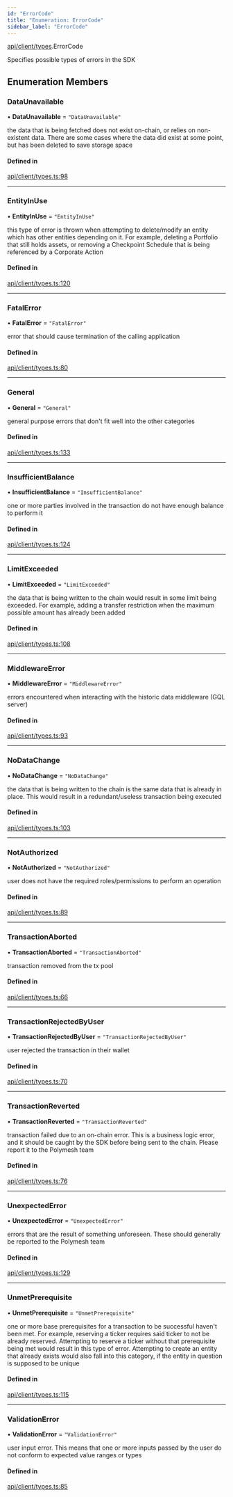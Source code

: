 ```yaml
---
id: "ErrorCode"
title: "Enumeration: ErrorCode"
sidebar_label: "ErrorCode"
---
```


[api/client/types](../../../../../modules/API/Client/Types/Types.md).ErrorCode

Specifies possible types of errors in the SDK

## Enumeration Members

### DataUnavailable

• **DataUnavailable** = ``"DataUnavailable"``

the data that is being fetched does not exist on-chain, or relies on non-existent data. There are
  some cases where the data did exist at some point, but has been deleted to save storage space

#### Defined in

[api/client/types.ts:98](https://github.com/PolymeshAssociation/polymesh-sdk/blob/3cc570ade/src/api/client/types.ts#L98)

___

### EntityInUse

• **EntityInUse** = ``"EntityInUse"``

this type of error is thrown when attempting to delete/modify an entity which has other entities depending on it. For example, deleting
  a Portfolio that still holds assets, or removing a Checkpoint Schedule that is being referenced by a Corporate Action

#### Defined in

[api/client/types.ts:120](https://github.com/PolymeshAssociation/polymesh-sdk/blob/3cc570ade/src/api/client/types.ts#L120)

___

### FatalError

• **FatalError** = ``"FatalError"``

error that should cause termination of the calling application

#### Defined in

[api/client/types.ts:80](https://github.com/PolymeshAssociation/polymesh-sdk/blob/3cc570ade/src/api/client/types.ts#L80)

___

### General

• **General** = ``"General"``

general purpose errors that don't fit well into the other categories

#### Defined in

[api/client/types.ts:133](https://github.com/PolymeshAssociation/polymesh-sdk/blob/3cc570ade/src/api/client/types.ts#L133)

___

### InsufficientBalance

• **InsufficientBalance** = ``"InsufficientBalance"``

one or more parties involved in the transaction do not have enough balance to perform it

#### Defined in

[api/client/types.ts:124](https://github.com/PolymeshAssociation/polymesh-sdk/blob/3cc570ade/src/api/client/types.ts#L124)

___

### LimitExceeded

• **LimitExceeded** = ``"LimitExceeded"``

the data that is being written to the chain would result in some limit being exceeded. For example, adding a transfer
  restriction when the maximum possible amount has already been added

#### Defined in

[api/client/types.ts:108](https://github.com/PolymeshAssociation/polymesh-sdk/blob/3cc570ade/src/api/client/types.ts#L108)

___

### MiddlewareError

• **MiddlewareError** = ``"MiddlewareError"``

errors encountered when interacting with the historic data middleware (GQL server)

#### Defined in

[api/client/types.ts:93](https://github.com/PolymeshAssociation/polymesh-sdk/blob/3cc570ade/src/api/client/types.ts#L93)

___

### NoDataChange

• **NoDataChange** = ``"NoDataChange"``

the data that is being written to the chain is the same data that is already in place. This would result
  in a redundant/useless transaction being executed

#### Defined in

[api/client/types.ts:103](https://github.com/PolymeshAssociation/polymesh-sdk/blob/3cc570ade/src/api/client/types.ts#L103)

___

### NotAuthorized

• **NotAuthorized** = ``"NotAuthorized"``

user does not have the required roles/permissions to perform an operation

#### Defined in

[api/client/types.ts:89](https://github.com/PolymeshAssociation/polymesh-sdk/blob/3cc570ade/src/api/client/types.ts#L89)

___

### TransactionAborted

• **TransactionAborted** = ``"TransactionAborted"``

transaction removed from the tx pool

#### Defined in

[api/client/types.ts:66](https://github.com/PolymeshAssociation/polymesh-sdk/blob/3cc570ade/src/api/client/types.ts#L66)

___

### TransactionRejectedByUser

• **TransactionRejectedByUser** = ``"TransactionRejectedByUser"``

user rejected the transaction in their wallet

#### Defined in

[api/client/types.ts:70](https://github.com/PolymeshAssociation/polymesh-sdk/blob/3cc570ade/src/api/client/types.ts#L70)

___

### TransactionReverted

• **TransactionReverted** = ``"TransactionReverted"``

transaction failed due to an on-chain error. This is a business logic error,
  and it should be caught by the SDK before being sent to the chain.
  Please report it to the Polymesh team

#### Defined in

[api/client/types.ts:76](https://github.com/PolymeshAssociation/polymesh-sdk/blob/3cc570ade/src/api/client/types.ts#L76)

___

### UnexpectedError

• **UnexpectedError** = ``"UnexpectedError"``

errors that are the result of something unforeseen.
  These should generally be reported to the Polymesh team

#### Defined in

[api/client/types.ts:129](https://github.com/PolymeshAssociation/polymesh-sdk/blob/3cc570ade/src/api/client/types.ts#L129)

___

### UnmetPrerequisite

• **UnmetPrerequisite** = ``"UnmetPrerequisite"``

one or more base prerequisites for a transaction to be successful haven't been met. For example, reserving a ticker requires
  said ticker to not be already reserved. Attempting to reserve a ticker without that prerequisite being met would result in this
  type of error. Attempting to create an entity that already exists would also fall into this category,
  if the entity in question is supposed to be unique

#### Defined in

[api/client/types.ts:115](https://github.com/PolymeshAssociation/polymesh-sdk/blob/3cc570ade/src/api/client/types.ts#L115)

___

### ValidationError

• **ValidationError** = ``"ValidationError"``

user input error. This means that one or more inputs passed by the user
  do not conform to expected value ranges or types

#### Defined in

[api/client/types.ts:85](https://github.com/PolymeshAssociation/polymesh-sdk/blob/3cc570ade/src/api/client/types.ts#L85)
